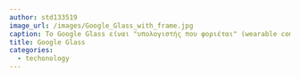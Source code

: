 ```yaml
---
author: std133519
image_url: /images/Google_Glass_with_frame.jpg
caption: To Google Glass είναι "υπολογιστής που φοριέται" (wearable computer) και αναπτύσσεται από την Google. Το Google Glass έχει το σχήμα ενός ζευγαριού γυαλιά και φοριέται στο κεφάλι. Αντί για γυάλινους φακούς διαθέτει μια οθόνη στο ύψος του δεξιού ματιού και προσφέρει επαυξημένη εμπειρία της πραγματικότητας.
title: Google Glass
categories:
  - techonology
---
```

